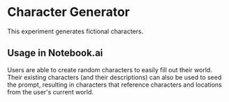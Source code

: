 # Character Generator

This experiment generates fictional characters.

## Usage in Notebook.ai

Users are able to create random characters to easily fill out their world. Their existing
characters (and their descriptions) can also be used to seed the prompt, resulting in characters
that reference characters and locations from the user's current world.